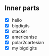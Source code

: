 ## Inner parts ##

- [x] hello
- [x] bigdigits
- [x] stacker
- [x] americanise
- [x] polar2cartesian
- [x] my bigdigits